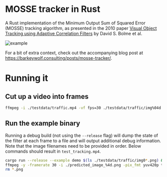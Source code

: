 # MOSSE tracker in Rust
A Rust implementation of  the Minimum Output Sum of Squared Error (MOSSE) tracking algorithm, as presented in the 2010 paper [Visual Object Tracking using Adaptive Correlation Filters](https://www.cs.colostate.edu/~vision/publications/bolme_cvpr10.pdf) by David S. Bolme et al.

![example](example.gif)

For a bit of extra context, check out the accompanying blog post at https://barkeywolf.consulting/posts/mosse-tracker/.



# Running it

## Cut up a video into frames
```bash
ffmpeg -i ./testdata/traffic.mp4 -vf fps=30 ./testdata/traffic/img%04d.png
```

## Run the example binary

Running a debug build (not using the `--release` flag) will dump the state of the filter at each frame to a file and will output additional debug information. Note that the image filenames need to be provided in order. Below commands should result in `test_tracking.mp4`.

```bash
cargo run --release --example demo $(ls ./testdata/traffic/img0*.png) &&\
ffmpeg -y -framerate 30 -i ./predicted_image_%4d.png -pix_fmt yuv420p test_tracking.mp4 &&\
rm *.png
```

